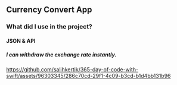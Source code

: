 ## Currency Convert App
### What did I use in the project?
#### JSON & API
##### I can withdraw the exchange rate instantly.
https://github.com/salihkertik/365-day-of-code-with-swift/assets/96303345/286c70cd-29f1-4c09-b3cd-b1d4bb131b96
